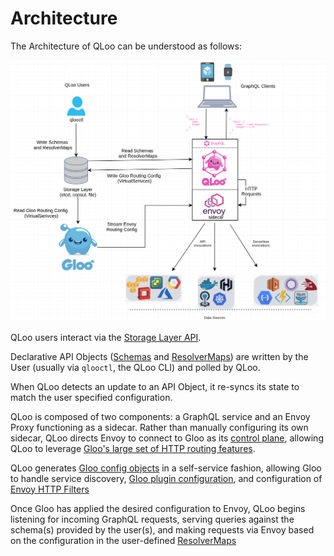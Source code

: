 # Architecture

The Architecture of QLoo can be understood as follows:

![Architecture](low_level_arch.png "QLoo Architecture")


QLoo users interact via the [Storage Layer API](https://github.com/solo-io/qloo/tree/master/pkg/storage).

Declarative API Objects ([Schemas](../v1/schema.md) and [ResolverMaps](../v1/resolver_map.md)) are
written by the User (usually via `qlooctl`, the QLoo CLI) and polled by QLoo.

When QLoo detects an update to an API Object, it re-syncs its state to match
the user specified configuration.

QLoo is composed of two components: a GraphQL service and an Envoy Proxy functioning as a sidecar. Rather than manually configuring
its own sidecar, QLoo directs Envoy to connect to Gloo as its [control plane](https://github.com/envoyproxy/data-plane-api/blob/master/XDS_PROTOCOL.md), 
allowing QLoo to leverage [Gloo's large set of HTTP routing features](https://gloo.solo.io/#features).

QLoo generates [Gloo config objects](https://gloo.solo.io/v1/virtualservice/) in a self-service fashion, allowing Gloo
to handle service discovery, [Gloo plugin configuration](https://gloo.solo.io/plugins/aws/), and configuration of 
[Envoy HTTP Filters](https://www.envoyproxy.io/docs/envoy/latest/intro/arch_overview/http_filters.html)

Once Gloo has applied the desired configuration to Envoy, QLoo begins listening for incoming GraphQL requests, serving queries 
against the schema(s) provided by the user(s), and making requests via Envoy based on the configuration in the user-defined [ResolverMaps](../v1/resolver_map.md)
